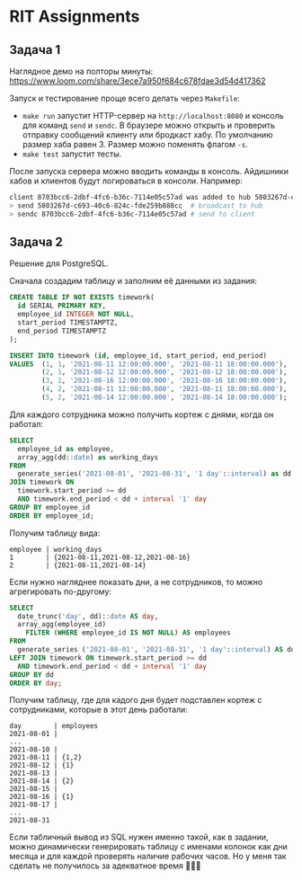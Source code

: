 # RIT Assignments

## Задача 1
Наглядное демо на полторы минуты: https://www.loom.com/share/3ece7a950f684c678fdae3d54d417362

Запуск и тестирование проще всего делать через `Makefile`:

- `make run` запустит HTTP-сервер на `http://localhost:8080` и консоль для команд `send` и `sendc`. В браузере можно открыть и проверить отправку сообщений клиенту или бродкаст хабу. По умолчанию размер хаба равен 3. Размер можно поменять флагом `-s`.
- `make test` запустит тесты.

После запуска сервера можно вводить команды в консоль. Айдишники хабов и клиентов будут логироваться в консоли. Например:

```sh
client 8703bcc6-2dbf-4fc6-b36c-7114e05c57ad was added to hub 5803267d-c693-40c6-824c-fde259b888cc
> send 5803267d-c693-40c6-824c-fde259b888cc  # broadcast to hub
> sendc 8703bcc6-2dbf-4fc6-b36c-7114e05c57ad # send to client
```

## Задача 2
Решение для PostgreSQL.

Сначала создадим таблицу и заполним её данными из задания:

```sql
CREATE TABLE IF NOT EXISTS timework(
  id SERIAL PRIMARY KEY,
  employee_id INTEGER NOT NULL,
  start_period TIMESTAMPTZ,
  end_period TIMESTAMPTZ
);

INSERT INTO timework (id, employee_id, start_period, end_period)
VALUES  (1, 1, '2021-08-11 12:00:00.000', '2021-08-11 18:00:00.000'),
        (2, 1, '2021-08-12 12:00:00.000', '2021-08-12 18:00:00.000'),
        (3, 1, '2021-08-16 12:00:00.000', '2021-08-16 18:00:00.000'),
        (4, 2, '2021-08-11 12:00:00.000', '2021-08-11 18:00:00.000'),
        (5, 2, '2021-08-14 12:00:00.000', '2021-08-14 18:00:00.000');
```

Для каждого сотрудника можно получить кортеж с днями, когда он работал:

```sql
SELECT
  employee_id as employee,
  array_agg(dd::date) as working_days
FROM
  generate_series('2021-08-01', '2021-08-31', '1 day'::interval) as dd
JOIN timework ON
  timework.start_period >= dd
  AND timework.end_period < dd + interval '1' day
GROUP BY employee_id
ORDER BY employee_id;
```

Получим таблицу вида:

```
employee | working_days
1        | {2021-08-11,2021-08-12,2021-08-16}
2        | {2021-08-11,2021-08-14}
```

Если нужно нагляднее показать дни, а не сотрудников, то можно агрегировать по-другому:

```sql
SELECT
  date_trunc('day', dd)::date AS day,
  array_agg(employee_id)
    FILTER (WHERE employee_id IS NOT NULL) AS employees
FROM
  generate_series ('2021-08-01', '2021-08-31', '1 day'::interval) AS dd
LEFT JOIN timework ON timework.start_period >= dd
  AND timework.end_period < dd + interval '1' day
GROUP BY dd
ORDER BY day;
```

Получим таблицу, где для кадого дня будет подставлен кортеж с сотрудниками, которые в этот день работали:

```
day        | employees
2021-08-01 |
...
2021-08-10 |
2021-08-11 | {1,2}
2021-08-12 | {1}
2021-08-13 |
2021-08-14 | {2}
2021-08-15 |
2021-08-16 | {1}
2021-08-17 |
...
2021-08-31  
```

Если табличный вывод из SQL нужен именно такой, как в задании, можно динамически генерировать таблицу с именами колонок как дни месяца и для каждой проверять наличие рабочих часов. Но у меня так сделать не получилось за адекватное время 🤷🏻‍♂️